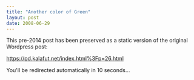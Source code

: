 ```yaml
---
title: "Another color of Green"
layout: post
date: 2008-06-29
---
```


This pre-2014 post has been preserved as a static version of the original Wordpress post:

https://pd.kalafut.net/index.html%3Fp=26.html

You'll be redirected automatically in 10 seconds...

<head>
  <meta http-equiv="refresh" content="10;url=https://pd.kalafut.net/index.html%3Fp=26.html">
</head>


